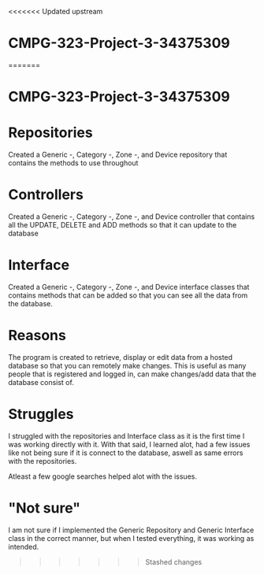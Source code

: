 <<<<<<< Updated upstream
# CMPG-323-Project-3-34375309
=======
# CMPG-323-Project-3-34375309

# Repositories

Created a Generic -, Category -, Zone -, and Device repository that contains the methods to use throughout

# Controllers

Created a Generic -, Category -, Zone -, and Device controller that contains all the UPDATE, DELETE and ADD methods so that it can update to the database

# Interface

Created a Generic -, Category -, Zone -, and Device interface classes that contains methods that can be added so that you can see all the data from the database.

# Reasons

The program is created to retrieve, display or edit data from a hosted database so that you can remotely make changes. This is useful as many people that is registered and logged in, can make changes/add data that the database consist of.

 # Struggles

 I struggled with the repositories and Interface class as it is the first time I was working directly with it. With that said, I learned alot, had a few issues like not being sure if it is connect to the database, aswell as same errors with the repositories. 

 Atleast a few google searches helped alot with the issues.

 # "Not sure"

 I am not sure if I implemented the Generic Repository and Generic Interface class in the correct manner, but when I tested everything, it was working as intended.
>>>>>>> Stashed changes
